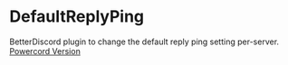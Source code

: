 # DefaultReplyPing

BetterDiscord plugin to change the default reply ping setting per-server.
[Powercord Version](https://github.com/asportnoy/pc-DefaultReplyPing)
